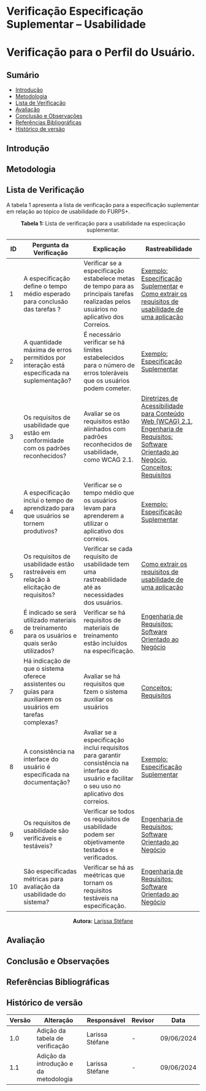 # Verificação Especificação Suplementar – Usabilidade

# Verificação para o Perfil do Usuário.

## Sumário
* [Introdução](#Introdução)
* [Metodologia](#Metodologia)
* [Lista de Verificação](#Lista-de-Verificação)
* [Avaliação](#Avaliação)
* [Conclusão e Observações](#Conclusão-e-Observações)
* [Referências Bibliográficas](#Referências-Bibliográficas)
* [Histórico de versão](#Histórico-de-versão)

## Introdução

## Metodologia 


## Lista de Verificação

A tabela 1 apresenta a lista de verificação para a especificação suplementar em relação ao tópico de usabilidade do FURPS+.

<center>

**Tabela 1:** Lista de verificação para a usabilidade na especiicação suplementar.


| ID  | Pergunta da Verificação                                              | Explicação                                                                                               | Rastreabilidade                                             |
|-----|----------------------------------------------------------------------|----------------------------------------------------------------------------------------------------------|------------------------------------------------------------|
| 1   | A especificação define o tempo médio esperado para conclusão das tarefas ?         |  Verificar se a especificação estabelece metas de tempo para as principais tarefas realizadas pelos usuários no aplicativo dos Correios. | [Exemplo: Especificação Suplementar](https://pdp.mctic.gov.br/MCTI-PDP/guidances/examples/Especificacao%20Suplementar_4C68A4F4.html) e [Como extrair os requisitos de usabilidade de uma aplicação](https://www.devmedia.com.br/como-extrair-os-requisitos-de-usabilidade-de-uma-aplicacao/12821) |
| 2   | A quantidade máxima de erros permitidos por interação está especificada na suplementação?              | É necessário verificar se há limites estabelecidos para o número de erros toleráveis que os usuários podem cometer.     | [Exemplo: Especificação Suplementar](https://pdp.mctic.gov.br/MCTI-PDP/guidances/examples/Especificacao%20Suplementar_4C68A4F4.html)            |
| 3   | Os requisitos de usabilidade que estão em conformidade com os padrões reconhecidos?                   | Avaliar se os requisitos estão alinhados com padrões reconhecidos de usabilidade, como WCAG 2.1.          | [Diretrizes de Acessibilidade para Conteúdo Web (WCAG) 2.1](https://www.w3c.br/traducoes/wcag/wcag21-pt-BR/), [Engenharia de Requisitos: Software Orientado ao Negócio](https://analisederequisitos.com.br/wp-content/uploads/2023/06/engenharia-de-requisitos-software-orientado-ao-negocio.pdf), [Conceitos: Requisitos](https://www.cin.ufpe.br/~rls2/processo_tg/Metodologia%20S&B/workproducts/resources/co_req.htm#Usability) |
| 4   | A especificação inclui o tempo de aprendizado para que usuários se tornem produtivos?        | Verificar se o tempo médio que os usuários levam para aprenderem a utilizar o aplicativo dos correios.        | [Exemplo: Especificação Suplementar](https://pdp.mctic.gov.br/MCTI-PDP/guidances/examples/Especificacao%20Suplementar_4C68A4F4.html)   |
| 5   | Os requisitos de usabilidade estão rastreáveis em relação à elicitação de requisitos?                 | Verificar se cada requisito de usabilidade tem uma rastreabilidade até as necessidades dos usuários. | [Como extrair os requisitos de usabilidade de uma aplicação](https://www.devmedia.com.br/como-extrair-os-requisitos-de-usabilidade-de-uma-aplicacao/12821)  |
| 6   | É indicado se será utilizado materiais de treinamento para os usuários e quais serão utilizados?                                              | Verificar se há requisitos de materiais de treinamento estão incluídos na especificação. | [Engenharia de Requisitos: Software Orientado ao Negócio](https://analisederequisitos.com.br/wp-content/uploads/2023/06/engenharia-de-requisitos-software-orientado-ao-negocio.pdf) |
| 7   | Há indicação de que o sistema oferece assistentes ou guias para auxiliarem os usuários em tarefas complexas?                  | Avaliar se há requisitos que fzem o sistema auxiliar os usuários  | [Conceitos: Requisitos](https://www.cin.ufpe.br/~rls2/processo_tg/Metodologia%20S&B/workproducts/resources/co_req.htm#Usability)                             |
| 8  | A consistência na interface do usuário é especificada na documentação?                                  | Avaliar se a especificação inclui requisitos para garantir consistência na interface do usuário e facilitar o seu uso no aplicativo dos correios.         | [Exemplo: Especificação Suplementar](https://pdp.mctic.gov.br/MCTI-PDP/guidances/examples/Especificacao%20Suplementar_4C68A4F4.html)   |
| 9  | Os requisitos de usabilidade são verificáveis e testáveis?                                             | Verificar se todos os requisitos de usabilidade podem ser objetivamente testados e verificados.       |  [Engenharia de Requisitos: Software Orientado ao Negócio](https://analisederequisitos.com.br/wp-content/uploads/2023/06/engenharia-de-requisitos-software-orientado-ao-negocio.pdf)  |
| 10 | São especificadas métricas para avaliação da usabilidade do sistema?                                    | Verificar se há as meétricas que tornam os requisitos testáveis na especificação. | [Engenharia de Requisitos: Software Orientado ao Negócio](https://analisederequisitos.com.br/wp-content/uploads/2023/06/engenharia-de-requisitos-software-orientado-ao-negocio.pdf) | 

**Autora:** [Larissa Stéfane](https://github.com/SkywalkerSupreme)

</center>

## Avaliação

## Conclusão e Observações

## Referências Bibliográficas

## Histórico de versão

| Versão | Alteração | Responsável | Revisor | Data |
| - | - | - | - | - |
| 1.0 | Adição da tabela de verificação | Larissa Stéfane | - | 09/06/2024 |
| 1.1 | Adição da introdução e da metodologia | Larissa Stéfane | - | 09/06/2024 |
